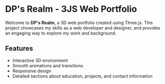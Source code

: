 # DP's Realm - 3JS Web Portfolio

Welcome to **DP's Realm**, a 3D web portfolio created using Three.js. This project showcases my skills as a web developer and designer, and provides an engaging way to explore my work and background.





## Features

- Interactive 3D environment
- Smooth animations and transitions
- Responsive design
- Detailed sections about education, projects, and contact information


